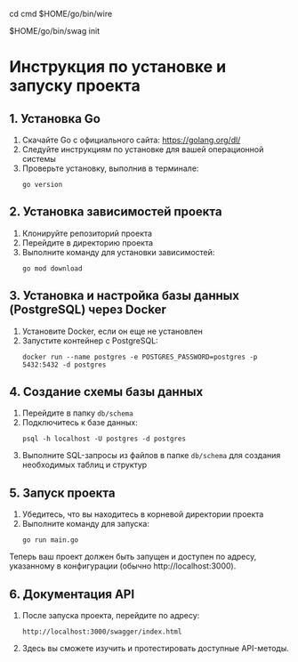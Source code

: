 cd cmd
$HOME/go/bin/wire

$HOME/go/bin/swag init

# Инструкция по установке и запуску проекта

## 1. Установка Go

1. Скачайте Go с официального сайта: https://golang.org/dl/
2. Следуйте инструкциям по установке для вашей операционной системы
3. Проверьте установку, выполнив в терминале:
   ```
   go version
   ```

## 2. Установка зависимостей проекта

1. Клонируйте репозиторий проекта
2. Перейдите в директорию проекта
3. Выполните команду для установки зависимостей:
   ```
   go mod download
   ```

## 3. Установка и настройка базы данных (PostgreSQL) через Docker

1. Установите Docker, если он еще не установлен
2. Запустите контейнер с PostgreSQL:
   ```
   docker run --name postgres -e POSTGRES_PASSWORD=postgres -p 5432:5432 -d postgres
   ```

## 4. Создание схемы базы данных

1. Перейдите в папку `db/schema`
2. Подключитесь к базе данных:
   ```
   psql -h localhost -U postgres -d postgres
   ```
3. Выполните SQL-запросы из файлов в папке `db/schema` для создания необходимых таблиц и структур

## 5. Запуск проекта

1. Убедитесь, что вы находитесь в корневой директории проекта
2. Выполните команду для запуска:
   ```
   go run main.go
   ```

Теперь ваш проект должен быть запущен и доступен по адресу, указанному в конфигурации (обычно http://localhost:3000).

## 6. Документация API

1. После запуска проекта, перейдите по адресу:
   ```
   http://localhost:3000/swagger/index.html
   ```
2. Здесь вы сможете изучить и протестировать доступные API-методы.
